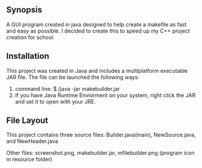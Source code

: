 
## Synopsis

A GUI program created in java designed to help create a makefile as fast and easy as possible. I decided to create this to speed up my C++ project creation for school.


## Installation

This project was created in Java and includes a multiplatform executable JAR file. The file can be launched the following ways:
1. command line: $./java -jar makebuilder.jar
2. If you have Java Runtime Enviorment on your system, right click the JAR and set it to open with your JRE.


## File Layout
This project contains three source files: Builder.java(main), NewSource.java, and NewHeader.java

Other files: screenshot.png, makebuilder.jar, mfilebuilder.png (program icon in resource folder)

